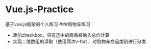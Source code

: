 # Vue.js-Practice
基于vue.js框架的个人练习
###购物车练习
- 添加checkbox，只有选中的商品被纳入总价计算
- 实现二维数组的读取（使用两次v-for），对购物车商品类别进行分类